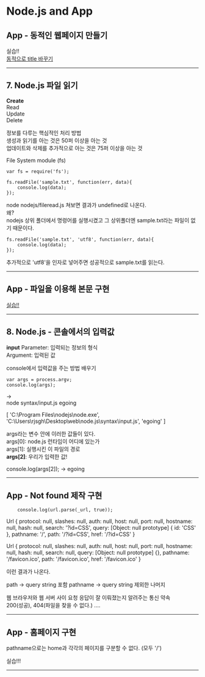 # Node.js and App

## App - 동적인 웹페이지 만들기

실습!!  
[동적으로 title 바꾸기](https://opentutorials.org/course/3332/21047)

---

## 7. Node.js 파일 읽기

**Create**  
Read  
Update  
Delete  

정보를 다루는 핵심적인 처리 방법  
생성과 읽기를 아는 것은 50퍼 이상을 아는 것  
업데이트와 삭제를 추가적으로 아는 것은 75퍼 이상을 아는 것  

File System module (fs)  


~~~
var fs = require('fs');

fs.readFile('sample.txt', function(err, data){
    console.log(data);
});
~~~

node nodejs/fileread.js 쳐보면 결과가 undefined로 나온다.  
왜?  
nodejs 상위 폴더에서 명령어를 실행시켰고 그 상위폴더엔 sample.txt라는 파일이 없기 때문이다.  


~~~
fs.readFile('sample.txt', 'utf8', function(err, data){
    console.log(data);
});
~~~

추가적으로 'utf8'을 인자로 넣어주면 성공적으로 sample.txt를 읽는다.  

---

## App - 파일을 이용해 본문 구현

[실습!!](https://opentutorials.org/course/3332/21049)


---

## 8. Node.js - 콘솔에서의 입력값

**input**
Parameter: 입력되는 정보의 형식  
Argument: 입력된 값

console에서 입력값을 주는 방법 배우기  

~~~
var args = process.argv;
console.log(args); 
~~~
->  
node syntax/input.js egoing

[
  'C:\\Program Files\\nodejs\\node.exe',
  'C:\\Users\\rjsgh\\Desktop\\web\\node.js\\syntax\\input.js',
  'egoing'
]  

args라는 변수 안에 이러한 값들이 있다.  
args[0]: node.js 런타임이 어디에 있는가  
args[1]: 실행시킨 이 파일의 경로  
**args[2]**: 우리가 입력한 값!  

console.log(args[2]); -> egoing

---

## App - Not found 제작 구현

~~~
    console.log(url.parse(_url, true));
~~~

Url {
  protocol: null,
  slashes: null,
  auth: null,
  host: null,
  port: null,
  hostname: null,
  hash: null,
  search: '?id=CSS',
  query: [Object: null prototype] { id: 'CSS' },
  pathname: '/',
  path: '/?id=CSS',
  href: '/?id=CSS'
}

Url {
  protocol: null,
  slashes: null,
  auth: null,
  host: null,
  port: null,
  hostname: null,
  hash: null,
  search: null,
  query: [Object: null prototype] {},
  pathname: '/favicon.ico',
  path: '/favicon.ico',
  href: '/favicon.ico'
}

이런 결과가 나온다.

path -> query string 포함
pathname -> query string 제외한 나머지

웹 브라우저와 웹 서버 사이 요청 응답이 잘 이뤄졌는지 알려주는 통신 약속  
200(성공), 404(파일을 찾을 수 없다.) ....

---

## App - 홈페이지 구현

pathname으로는 home과 각각의 페이지를 구분할 수 없다. (모두 '/')

실습!!!

---

 

